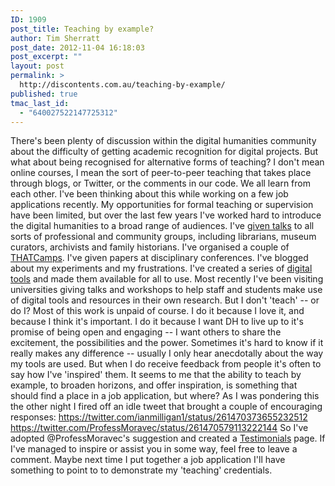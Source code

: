 ```yaml
---
ID: 1909
post_title: Teaching by example?
author: Tim Sherratt
post_date: 2012-11-04 16:18:03
post_excerpt: ""
layout: post
permalink: >
  http://discontents.com.au/teaching-by-example/
published: true
tmac_last_id:
  - "640027522147725312"
---
```

There's been plenty of discussion within the digital humanities community about the difficulty of getting academic recognition for digital projects. But what about being recognised for alternative forms of teaching? I don't mean online courses, I mean the sort of peer-to-peer teaching that takes place through blogs, or Twitter, or the comments in our code. We all learn from each other. I've been thinking about this while working on a few job applications recently. My opportunities for formal teaching or supervision have been limited, but over the last few years I've worked hard to introduce the digital humanities to a broad range of audiences. I've [given talks][1] to all sorts of professional and community groups, including librarians, museum curators, archivists and family historians. I've organised a couple of [THATCamps][2]. I've given papers at disciplinary conferences. I've blogged about my experiments and my frustrations. I've created a series of [digital tools][3] and made them available for all to use. Most recently I've been visiting universities giving talks and workshops to help staff and students make use of digital tools and resources in their own research. But I don't 'teach' -- or do I? Most of this work is unpaid of course. I do it because I love it, and because I think it's important. I do it because I want DH to live up to it's promise of being open and engaging -- I want others to share the excitement, the possibilities and the power. Sometimes it's hard to know if it really makes any difference -- usually I only hear anecdotally about the way my tools are used. But when I do receive feedback from people it's often to say how I've 'inspired' them. It seems to me that the ability to teach by example, to broaden horizons, and offer inspiration, is something that should find a place in a job application, but where? As I was pondering this the other night I fired off an idle tweet that brought a couple of encouraging responses: https://twitter.com/ianmilligan1/status/261470373655232512 https://twitter.com/ProfessMoravec/status/261470579113222144 So I've adopted @ProfessMoravec's suggestion and created a [Testimonials][4] page. If I've managed to inspire or assist you in some way, feel free to leave a comment. Maybe next time I put together a job application I'll have something to point to to demonstrate my 'teaching' credentials.

 [1]: http://discontents.com.au/sections/words/conference-papers
 [2]: http://thatcampcanberra.org
 [3]: http://wraggelabs.com/
 [4]: http://discontents.com.au/testimonials "Testimonials"